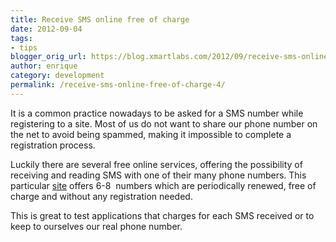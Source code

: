 ```yaml
---
title: Receive SMS online free of charge
date: 2012-09-04
tags:
- tips
blogger_orig_url: https://blog.xmartlabs.com/2012/09/receive-sms-online-free-of-charge_4.html
author: enrique
category: development
permalink: /receive-sms-online-free-of-charge-4/
---
```


<p>
It is a common practice nowadays to be asked for a SMS number while registering to a site. Most of us do not want to share our phone number on the net to avoid being spammed, making it impossible to complete a registration process.
</p>
<p>
Luckily there are several free online services, offering the possibility of receiving and reading SMS with one of their many phone numbers. This particular <a href="https://receive-sms-online.com/" target="_blank">site</a>&nbsp;offers 6-8 &nbsp;numbers
which are periodically renewed, free of charge and without any registration needed.
</p>
This is great to test applications that charges for each SMS received or to keep to ourselves our real phone number.
